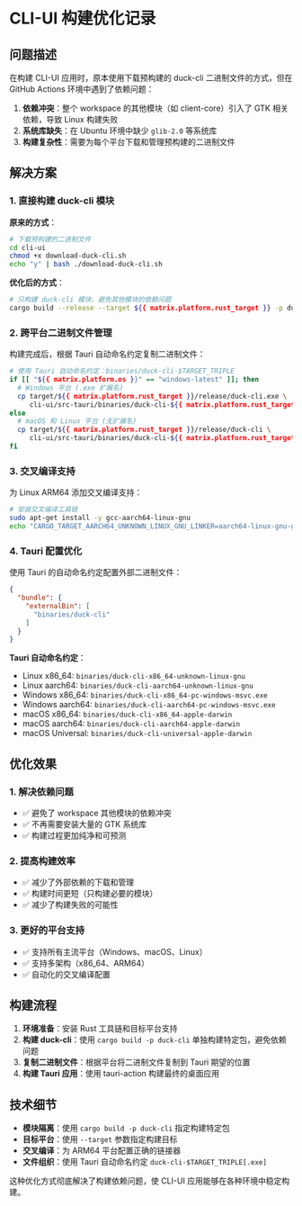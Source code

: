 # CLI-UI 构建优化记录

## 问题描述

在构建 CLI-UI 应用时，原本使用下载预构建的 duck-cli 二进制文件的方式，但在 GitHub Actions 环境中遇到了依赖问题：

1. **依赖冲突**：整个 workspace 的其他模块（如 client-core）引入了 GTK 相关依赖，导致 Linux 构建失败
2. **系统库缺失**：在 Ubuntu 环境中缺少 `glib-2.0` 等系统库
3. **构建复杂性**：需要为每个平台下载和管理预构建的二进制文件

## 解决方案

### 1. 直接构建 duck-cli 模块

**原来的方式**：
```bash
# 下载预构建的二进制文件
cd cli-ui
chmod +x download-duck-cli.sh
echo "y" | bash ./download-duck-cli.sh
```

**优化后的方式**：
```bash
# 只构建 duck-cli 模块，避免其他模块的依赖问题
cargo build --release --target ${{ matrix.platform.rust_target }} -p duck-cli
```

### 2. 跨平台二进制文件管理

构建完成后，根据 Tauri 自动命名约定复制二进制文件：

```bash
# 使用 Tauri 自动命名约定：binaries/duck-cli-$TARGET_TRIPLE
if [[ "${{ matrix.platform.os }}" == "windows-latest" ]]; then
  # Windows 平台 (.exe 扩展名)
  cp target/${{ matrix.platform.rust_target }}/release/duck-cli.exe \
     cli-ui/src-tauri/binaries/duck-cli-${{ matrix.platform.rust_target }}.exe
else
  # macOS 和 Linux 平台 (无扩展名)
  cp target/${{ matrix.platform.rust_target }}/release/duck-cli \
     cli-ui/src-tauri/binaries/duck-cli-${{ matrix.platform.rust_target }}
fi
```

### 3. 交叉编译支持

为 Linux ARM64 添加交叉编译支持：

```bash
# 安装交叉编译工具链
sudo apt-get install -y gcc-aarch64-linux-gnu
echo "CARGO_TARGET_AARCH64_UNKNOWN_LINUX_GNU_LINKER=aarch64-linux-gnu-gcc" >> $GITHUB_ENV
```

### 4. Tauri 配置优化

使用 Tauri 的自动命名约定配置外部二进制文件：

```json
{
  "bundle": {
    "externalBin": [
      "binaries/duck-cli"
    ]
  }
}
```

**Tauri 自动命名约定**：
- Linux x86_64: `binaries/duck-cli-x86_64-unknown-linux-gnu`
- Linux aarch64: `binaries/duck-cli-aarch64-unknown-linux-gnu`
- Windows x86_64: `binaries/duck-cli-x86_64-pc-windows-msvc.exe`
- Windows aarch64: `binaries/duck-cli-aarch64-pc-windows-msvc.exe`
- macOS x86_64: `binaries/duck-cli-x86_64-apple-darwin`
- macOS aarch64: `binaries/duck-cli-aarch64-apple-darwin`
- macOS Universal: `binaries/duck-cli-universal-apple-darwin`

## 优化效果

### 1. 解决依赖问题
- ✅ 避免了 workspace 其他模块的依赖冲突
- ✅ 不再需要安装大量的 GTK 系统库
- ✅ 构建过程更加纯净和可预测

### 2. 提高构建效率
- ✅ 减少了外部依赖的下载和管理
- ✅ 构建时间更短（只构建必要的模块）
- ✅ 减少了构建失败的可能性

### 3. 更好的平台支持
- ✅ 支持所有主流平台（Windows、macOS、Linux）
- ✅ 支持多架构（x86_64、ARM64）
- ✅ 自动化的交叉编译配置

## 构建流程

1. **环境准备**：安装 Rust 工具链和目标平台支持
2. **构建 duck-cli**：使用 `cargo build -p duck-cli` 单独构建特定包，避免依赖问题
3. **复制二进制文件**：根据平台将二进制文件复制到 Tauri 期望的位置
4. **构建 Tauri 应用**：使用 tauri-action 构建最终的桌面应用

## 技术细节

- **模块隔离**：使用 `cargo build -p duck-cli` 指定构建特定包
- **目标平台**：使用 `--target` 参数指定构建目标
- **交叉编译**：为 ARM64 平台配置正确的链接器
- **文件组织**：使用 Tauri 自动命名约定 `duck-cli-$TARGET_TRIPLE[.exe]`

这种优化方式彻底解决了构建依赖问题，使 CLI-UI 应用能够在各种环境中稳定构建。 